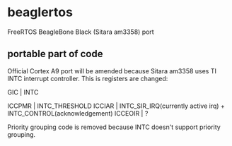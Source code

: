 # beaglertos
FreeRTOS BeagleBone Black (Sitara am3358) port

## portable part of code
Official Cortex A9 port will be amended because Sitara am3358 uses TI
INTC interrupt controller. This is registers are changed:

GIC | INTC

ICCPMR | INTC_THRESHOLD
ICCIAR | INTC_SIR_IRQ(currently active irq) + INTC_CONTROL(acknowledgement)
ICCEOIR | ?


Priority grouping code is removed because INTC doesn't support priority
grouping.
